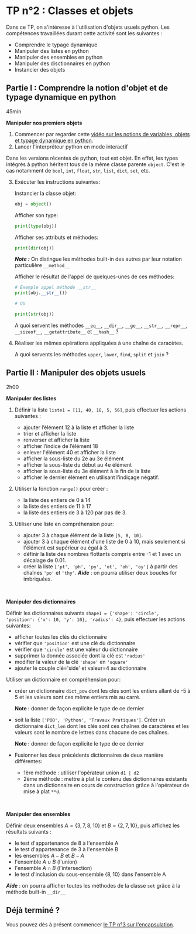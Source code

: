 # TP n°2 : Classes et objets

Dans ce TP, on s'intéresse à l'utilisation d'objets usuels python. Les compétences travaillées durant cette activité sont les suivantes :

- Comprendre le typage dynamique
- Manipuler des listes en python
- Manipuler des ensembles en python
- Manipuler des disctionnaires en python
- Instancier des objets

## Partie I : Comprendre la notion d'objet et de typage dynamique en python

45min

**Manipuler nos premiers objets**

1. Commencer par regarder cette [vidéo sur les notions de variables, objets et typage dynamique en python](https://www.youtube.com/watch?v=vSsTKNCSKnU).
1. Lancer l'interpréteur python en mode interactif

Dans les versions récentes de python, tout est objet. En effet, les types intégrés à python héritent tous de la même classe parente `object`. C'est le cas notamment de `bool`, `int`, `float`, `str`, `list`, `dict`, `set`, etc.

3. Exécuter les instructions suivantes:

   Instancier la classe objet:

   ```python
   obj = object()
   ```

   Afficher son type:

   ```python
   print(type(obj))
   ```

   Afficher ses attributs et méthodes:

   ```python
   print(dir(obj))
   ```

   **_Note :_** On distingue les méthodes built-in des autres par leur notation particulière `__method__`

   Afficher le résultat de l'appel de quelques-unes de ces méthodes:

   ```python
   # Exemple appel méthode __str__
   print(obj.__str__())

   # OU

   print(str(obj))
   ```

   A quoi servent les méthodes `__eq__`, `__dir__`, `__ge__`, `__str__`, `__repr__`, `__sizeof__`, `__getattribute__` et `__hash__` ?

1. Réaliser les mêmes opérations appliquées à une chaîne de caracètes.

   A quoi servents les méthodes `upper`, `lower`, `find`, `split` et `join` ?

## Partie II : Manipuler des objets usuels

2h00

<!-- Dans cette partie : 🚩 = commande + résultat -->

**Manipuler des listes**

1. Définir la liste `liste1 = [11, 40, 18, 5, 56]`, puis effectuer les actions suivantes :

   - ajouter l’élément 12 à la liste et afficher la liste
   - trier et afficher la liste
   - renverser et afficher la liste
   - afficher l’indice de l’élément 18
   - enlever l'élément 40 et afficher la liste
   - afficher la sous-liste du 2e au 3e élément
   - afficher la sous-liste du début au 4e élément
   - afficher la sous-liste du 3e élément à la fin de la liste
   - afficher le dernier élément en utilisant l’indiçage négatif.

1. Utiliser la fonction `range()` pour créer :

   - la liste des entiers de 0 à 14
   - la liste des entiers de 11 à 17
   - la liste des entiers de 3 à 120 par pas de 3.

1. Utiliser une liste en compréhension pour:
   - ajouter 3 à chaque élément de la liste `[5, 8, 10]`.
   - ajouter 3 à chaque élément d'une liste de 0 à 10, mais seulement si l'élément est supérieur ou égal à 3.
   - définir la liste des nombres flottants compris entre -1 et 1 avec un décalage de 0.01.
   - créer la liste `['pt', 'ph', 'py', 'ot', 'oh', 'oy']` à partir des chaînes `'po'` et `'thy'`.
     **_Aide_** : on pourra utiliser deux boucles for imbriquées.

</br>

**Manipuler des dictionnaires**

Définir les dictionnaires suivants `shape1 = {'shape': 'circle', 'position': {'x': 10, 'y': 10}, 'radius': 4}`, puis effectuer les actions suivantes:

- afficher toutes les clés du dictionnaire
- vérifier que `'position'` est une clé du dictionnaire
- vérifier que `'circle'` est une valeur du dictionnaire
- supprimer la donnée associée dont la clé est `'radius'`
- modifier la valeur de la clé `'shape'` en `'square'`
- ajouter le couple clé='side' et valeur=4 au dictionnaire

Utiliser un dictionnaire en compréhension pour:

- créer un dictionnaire `dict_pow` dont les clés sont les entiers allant de -5 à 5 et les valeurs sont ces même entiers mis au carré.

  **Note :** donner de façon explicite le type de ce dernier

- soit la liste `['POO', 'Python', 'Travaux Pratiques']`. Créer un dictionnaire `dict_len` dont les clés sont ces chaînes de caractères et les valeurs sont le nombre de lettres dans chacune de ces chaînes.

  **Note :** donner de façon explicite le type de ce dernier

- Fusionner les deux précédents dictionnaires de deux manière différentes:
  - 1ère méthode : utiliser l'opérateur union `d1 | d2`
  - 2ème méthode : mettre à plat le contenu des dictionnaires existants dans un dictionnaire en cours de construction grâce à l'opérateur de mise à plat `**d`.

</br>

**Manipuler des ensembles**

Définir deux ensembles $A = \{3, 7, 8, 10\}$ et $B = \{2, 7, 10\}$, puis affichez les résultats suivants :

- le test d'appartenance de 8 à l'ensemble A
- le test d'appartenance de 3 à l'ensemble B
- les ensembles $A - B$ et $B-A$
- l'ensemble $A \cup B$ (l'union)
- l'ensemble $A \cap B$ (l'intersection)
- le test d'inclusion du sous-ensemble $\{8, 10\}$ dans l'ensemble A

**_Aide_** : on pourra afficher toutes les méthodes de la classe `set` grâce à la méthode built-in `__dir__`

## Déjà terminé ?

Vous pouvez dès à présent commencer [le TP n°3 sur l'encapsulation](../TP3-Encapsulation/README.md).
